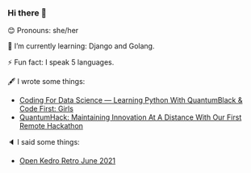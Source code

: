 ### Hi there 👋

<!--
**lorenabalan/lorenabalan** is a ✨ _special_ ✨ repository because its `README.md` (this file) appears on your GitHub profile.

Here are some ideas to get you started:

- 🔭 I’m currently working on ...
- 👯 I’m looking to collaborate on ...
- 🤔 I’m looking for help with ...
- 💬 Ask me about ...
- 📫 How to reach me: ...
-->

😊 Pronouns: she/her

🌱 I’m currently learning: Django and Golang.

⚡ Fun fact: I speak 5 languages.

🖋️ I wrote some things:
* [Coding For Data Science — Learning Python With QuantumBlack & Code First: Girls](https://medium.com/quantumblack/coding-for-data-science-learning-python-with-quantumblack-code-first-girls-1221d3028e75)
* [QuantumHack: Maintaining Innovation At A Distance With Our First Remote Hackathon](https://quantumblack.medium.com/quantumhack-maintaining-innovation-at-a-distance-with-our-first-remote-hackathon-6826f75b1291)

🔈 I said some things:
* [Open Kedro Retro June 2021](https://www.youtube.com/watch?v=fULOrO-QpsE&ab_channel=QuantumBlack)
